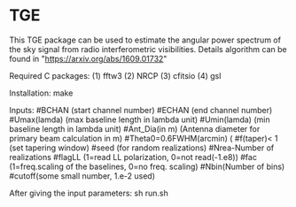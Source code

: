 # TGE
This TGE package can be used to estimate the angular power spectrum of the sky signal from radio interferometric visibilities. Details algorithm can be found in "https://arxiv.org/abs/1609.01732"

Required C packages:
(1) fftw3
(2) NRCP
(3) cfitsio
(4) gsl

Installation:
make

Inputs:
#BCHAN (start channel number)
#ECHAN (end channel number)
#Umax(lamda) (max baseline length in lambda unit)
#Umin(lamda)  (min baseline length in lambda unit)
#Ant_Dia(in m) (Antenna diameter for primary beam calculation in m)
#Theta0=0.6FWHM(arcmin) (
#f(taper)< 1 (set tapering window)
#seed (for random realizations)
#Nrea-Number of realizations
#flagLL (1=read LL polarization, 0=not read(-1.e8))
#fac (1=freq.scaling of the baselines, 0=no freq. scaling)
#Nbin(Number of bins)
#cutoff(some small number, 1.e-2 used)

After giving the input parameters:
sh run.sh

